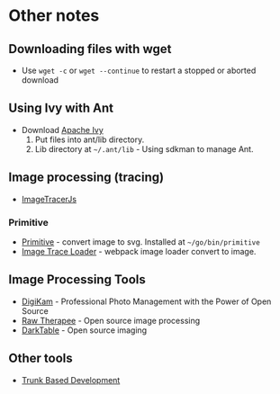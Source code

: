 # Other notes

## Downloading files with wget
* Use ```wget -c``` or ```wget --continue``` to restart a stopped or aborted download

## Using Ivy with Ant
* Download [Apache Ivy](http://ant.apache.org/ivy/)
  1. Put files into ant/lib directory.
    1. Lib directory at `~/.ant/lib` - Using sdkman to manage Ant.

## Image processing (tracing)
* [ImageTracerJs](https://github.com/jankovicsandras/imagetracerjs)
### Primitive
* [Primitive](https://github.com/fogleman/primitive) - convert image to svg. Installed at `~/go/bin/primitive`
* [Image Trace Loader](https://github.com/EmilTholin/image-trace-loader) - webpack image loader convert to image.

## Image Processing Tools
* [DigiKam](https://www.digikam.org/) - Professional Photo Management with the Power of Open Source
* [Raw Therapee](http://rawtherapee.com/) - Open source image processing
* [DarkTable](http://www.darktable.org/) - Open source imaging

## Other tools
* [Trunk Based Development](https://trunkbaseddevelopment.com/)
